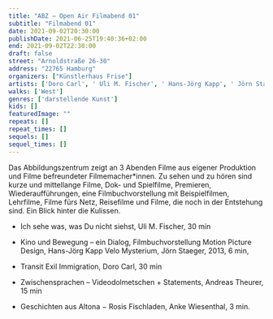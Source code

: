 ```yaml
---
title: "ABZ − Open Air Filmabend 01"
subtitle: "Filmabend 01"
date: 2021-09-02T20:30:00
publishDate: 2021-06-25T19:40:36+02:00
end: 2021-09-02T22:30:00
draft: false
street: "Arnoldstraße 26-30"
address: "22765 Hamburg"
organizers: ["Künstlerhaus Frise"]
artists: ['Doro Carl', ' Uli M. Fischer', ' Hans-Jörg Kapp', ' Jörn Staeger', ' Andreas Theurer', ' Anke Wiesenthal']
walks: ['West']
genres: ['darstellende Kunst']
kids: []
featuredImage: ""
repeats: []
repeat_times: []
sequels: []
sequel_times: []
---
```


Das Abbildungszentrum zeigt an 3 Abenden Filme aus eigener Produktion und Filme befreundeter Filmemacher\*innen. Zu sehen und zu hören sind kurze und mittellange Filme, Dok- und Spielfilme, Premieren, Wiederaufführungen, eine Filmbuchvorstellung mit Beispielfilmen, Lehrfilme, Filme fürs Netz, Reisefilme und Filme, die noch in der Entstehung sind. Ein Blick hinter die Kulissen.



- Ich sehe was, was Du nicht siehst, Uli M. Fischer, 30 min 

- Kino und Bewegung – ein Dialog, Filmbuchvorstellung Motion Picture Design, Hans-Jörg Kapp Velo Mysterium, Jörn Staeger, 2013, 6 min,

- Transit Exil Immigration, Doro Carl, 30 min

- Zwischensprachen – Videodolmetschen + Statements, Andreas Theurer, 15 min

- Geschichten aus Altona − Rosis Fischladen, Anke Wiesenthal, 3 min.